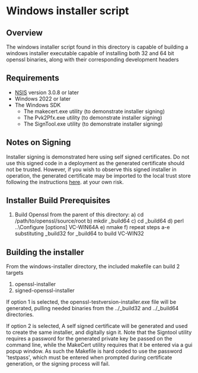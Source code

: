# Windows installer script

## Overview

The windows installer script found in this directory is capable of building a
windows installer executable capable of installing both 32 and 64 bit openssl
binaries, along with their corresponding development headers

## Requirements

* [NSIS](https://nsis.sourceforge.io/Main_Page) version 3.0.8 or later
* Windows 2022 or later
* The Windows SDK
  - The makecert.exe utility (to demonstrate installer signing)
  - The Pvk2Pfx.exe utility (to demonstrate installer signing)
  - The SignTool.exe utility (to demonstrate installer signing)

## Notes on Signing

Installer signing is demonstrated here using self signed certificates. Do not
use this signed code in a deployment as the generated certificate should not be
trusted.  However, if you wish to observe this signed installer in operation,
the generated certificate may be imported to the local trust store following the
instructions
[here](https://learn.microsoft.com/en-us/windows/win32/appxpkg/how-to-create-a-package-signing-certificate).
at your own risk.

## Installer Build Prerequisites

1) Build Openssl from the parent of this directory:
    a) cd /path/to/openssl/source/root
    b) mkdir \_build64
    c) cd \_build64
    d) perl ..\Configure [options] VC-WIN64A
    e) nmake
    f) repeat steps a-e substituting \_build32 for \_build64 to build VC-WIN32

## Building the installer

From the windows-installer directory, the included makefile can build 2 targets
1) openssl-installer
2) signed-openssl-installer

If option 1 is selected, the openssl-testversion-installer.exe file will be
generated, pulling needed binaries from the ../\_build32 and ../\_build64
directories.

If option 2 is selected, A self signed certificate will be generated and used to
create the same installer, and digitally sign it.  Note that the Signtool
utility requires a password for the generated private key be passed on the
command line, while the MakeCert utility requires that it be entered via a gui
popup window.  As such the Makefile is hard coded to use the password
'testpass', which must be entered when prompted during certificate generation, or
the signing process will fail.
